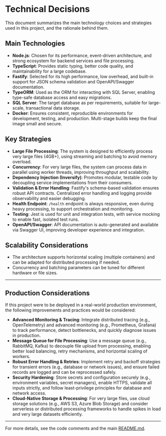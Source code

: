 # Technical Decisions

This document summarizes the main technology choices and strategies used in this project, and the rationale behind them.

## Main Technologies

- **Node.js**: Chosen for its performance, event-driven architecture, and strong ecosystem for backend services and file processing.
- **TypeScript**: Provides static typing, better code quality, and maintainability for a large codebase.
- **Fastify**: Selected for its high performance, low overhead, and built-in support for JSON schema validation and OpenAPI/Swagger documentation.
- **TypeORM**: Used as the ORM for interacting with SQL Server, enabling type-safe database access and easy migrations.
- **SQL Server**: The target database as per requirements, suitable for large-scale, transactional data storage.
- **Docker**: Ensures consistent, reproducible environments for development, testing, and production. Multi-stage builds keep the final image small and secure.

## Key Strategies

- **Large File Processing**: The system is designed to efficiently process very large files (4GB+), using streaming and batching to avoid memory overload.
- **Concurrency**: For very large files, the system can process data in parallel using worker threads, improving throughput and scalability.
- **Dependency Injection (Inversify)**: Promotes modular, testable code by decoupling service implementations from their consumers.
- **Validation & Error Handling**: Fastify's schema-based validation ensures robust API contracts. Centralized error handling and logging provide observability and easier debugging.
- **Health Endpoint**: `/health` endpoint is always responsive, even during heavy processing, to support orchestration and monitoring.
- **Testing**: Jest is used for unit and integration tests, with service mocking to enable fast, isolated test runs.
- **OpenAPI/Swagger**: API documentation is auto-generated and available via Swagger UI, improving developer experience and integration.

## Scalability Considerations

- The architecture supports horizontal scaling (multiple containers) and can be adapted for distributed processing if needed.
- Concurrency and batching parameters can be tuned for different hardware or file sizes.

---

## Production Considerations

If this project were to be deployed in a real-world production environment, the following improvements and practices would be considered:

- **Advanced Monitoring & Tracing**: Integrate distributed tracing (e.g., OpenTelemetry) and advanced monitoring (e.g., Prometheus, Grafana) to track performance, detect bottlenecks, and quickly diagnose issues in production.
- **Message Queue for File Processing**: Use a message queue (e.g., RabbitMQ, Kafka) to decouple file upload from processing, enabling better load balancing, retry mechanisms, and horizontal scaling of workers.
- **Robust Error Handling & Retries**: Implement retry and backoff strategies for transient errors (e.g., database or network issues), and ensure failed records are logged and can be reprocessed safely.
- **Security Hardening**: Store secrets and configuration securely (e.g., environment variables, secret managers), enable HTTPS, validate all inputs strictly, and follow least-privilege principles for database and network access.
- **Cloud-Native Storage & Processing**: For very large files, use cloud storage solutions (e.g., AWS S3, Azure Blob Storage) and consider serverless or distributed processing frameworks to handle spikes in load and very large datasets efficiently.

---

For more details, see the code comments and the main [README.md](./README.md). 